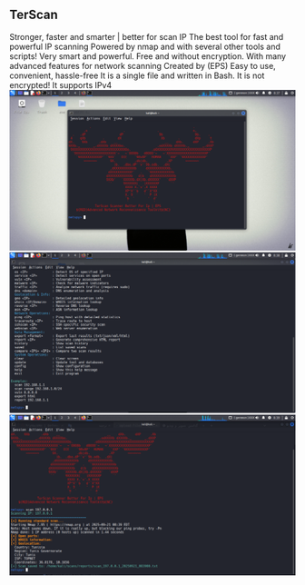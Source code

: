 ## TerScan
Stronger, faster and smarter | better for scan IP
The best tool for fast and powerful IP scanning
Powered by nmap and with several other tools and scripts!
Very smart and powerful. Free and without encryption. With many advanced features for network scanning
Created by (EPS)
Easy to use, convenient, hassle-free
It is a single file and written in Bash.
It is not encrypted!
It supports IPv4
![](https://github.com/Cyber-EPS/terscan/blob/main/Screenshot_2025-09-21_08_37_55.png)
![](https://github.com/Cyber-EPS/terscan/blob/main/Screenshot_2025-09-21_08_38_02.png)
![](https://github.com/Cyber-EPS/terscan/blob/main/Screenshot_2025-09-21_08_39_06.png)
